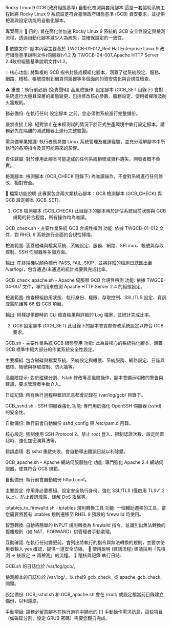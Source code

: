 Rocky Linux 9 GCB (政府組態基準) 自動化檢測與套用腳本
這是一套協助系統工程師將 Rocky Linux 9 系統設定符合臺灣政府組態基準 (GCB) 資安要求，並提供檢測與設定功能的自動化腳本。

專案簡介
🎯 目的: 旨在簡化並加速 Rocky Linux 9 系統的 GCB 安全性設定與檢測流程，透過自動化腳本減少人為疏失，並確保設定的一致性。

📄 依據文件: 腳本內容主要基於 TWGCB-01-012_Red Hat Enterprise Linux 9 政府組態基準說明文件(伺服器)v1.2 及 TWGCB-04-007_Apache HTTP Server 2.4政府組態基準說明文件v1.2。

💡 核心功能: 將繁複的 GCB 指令封裝成模組化腳本，涵蓋了從系統設定、服務、網路、稽核、帳號控制到網頁伺服器等多個面向的資安強化與合規性檢查。

⚠️ 重要：執行前必讀 (免責聲明)
高風險操作: 設定腳本 (GCB_SET 目錄下) 會對系統進行大量且深層的組態變更，包括修改核心參數、服務設定、使用者權限及防火牆規則。

務必備份: 在執行任何 設定腳本 之前，您必須對系統進行完整備份。

嚴禁直接上線: 絕對禁止在未經測試的情況下於正式生產環境中執行設定腳本。請務必先在隔離的測試機器上進行完整驗證。

需具備專業知識: 執行者應具備 Linux 系統管理及維運經驗，並充分理解腳本中所執行的各項指令及其可能帶來的影響。

責任歸屬: 對於使用此腳本可能造成的任何系統損壞或資料遺失，開發者概不負責。

檢測腳本: 檢測腳本 (GCB_CHECK 目錄下) 為唯讀操作，不會對系統進行任何修改，相對安全。

📁 檔案功能說明
此專案包含兩大類核心腳本：GCB 檢測腳本 (GCB_CHECK) 與 GCB 設定腳本 (GCB_SET)。

1. GCB 檢測腳本 (GCB_CHECK)
此目錄下的腳本用於評估系統目前狀態與 GCB 規範的符合程度，所有操作均為唯讀。

GCB_check.sh - 主要作業系統 GCB 合規性檢測
功能: 依據 TWGCB-01-012 文件，對 RHEL 9 系統進行全面的合規性掃描。

檢測範圍: 涵蓋磁碟與檔案系統、系統設定、服務、網路、SELinux、帳號與存取控制、SSH 伺服器等多個方面。

輸出: 在終端機以顏色標示 PASS, FAIL, SKIP，並將詳細的檢測日誌匯出至 /var/log/，包含通過/未通過的統計摘要與完成比率。

GCB_check_apache.sh - Apache 伺服器 GCB 合規性檢測
功能: 依據 TWGCB-04-007 文件，專門用來檢測 Apache HTTP Server 2.4 的組態設定。

檢測範圍: 檢查模組啟用狀態、執行身份、權限、存取控制、SSL/TLS 設定、資訊洩露防護等 66 個 GCB 項目。

輸出: 同樣提供即時的 CLI 檢查結果與詳細的 Log 檔案，並統計完成比率。

2. GCB 設定腳本 (GCB_SET)
此目錄下的腳本會實際修改系統設定以符合 GCB 要求。

GCB.sh - 主要作業系統 GCB 組態套用
功能: 此為最核心的系統強化腳本，涵蓋 GCB 標準中絕大部分的作業系統安全性設定。

主要模組: 包含磁碟與檔案系統、系統設定與維護、系統服務、網路設定、日誌與稽核、帳號與存取控制、防火牆等。

高風險提示: 對於磁碟分割、fstab 修改等高風險操作，腳本會顯示明確的警告與建議，要求管理者手動介入。

日誌記錄: 所有執行過程與錯誤訊息都會記錄在 /var/log/gcb/ 目錄下。

GCB_sshd.sh - SSH 伺服器強化
功能: 專門用於強化 OpenSSH 伺服器 (sshd) 的安全性。

自動備份: 執行前會自動備份 sshd_config 與 /etc/pam.d 目錄。

核心設定: 強制使用 SSH Protocol 2、禁止 root 登入、限制認證次數、設定閒置超時、強化加密演算法等。

錯誤處理: 若 sshd 重啟失敗，會自動導出錯誤日誌以利除錯。

GCB_apache.sh - Apache 網站伺服器強化
功能: 專門強化 Apache 2.4 網站伺服器，使其符合 GCB 規範。

自動備份: 執行前會自動備份 httpd.conf。

主要設定: 停用非必要模組、設定安全執行身份、強化 SSL/TLS (僅啟用 TLSv1.2 以上)、防止資訊洩露、緩解 DoS 攻擊等。

iptables_to_firewalld.sh - iptables 規則轉換工具
功能: 一個輔助遷移的工具，當您需要將舊有 iptables 規則遷移至 RHEL 9 預設的 firewalld 時使用。

智慧轉換: 自動將簡單的 INPUT 規則轉換為 firewalld 指令，並識別出無法轉換的複雜規則（如 NAT、FORWARD）供管理者手動處理。

互動確認: 在執行任何變更前，會列出將執行的指令與無法轉換的規則，並要求使用者輸入 yes 確認，提供一道安全防線。
🚀 使用說明 (建議流程)
建議採用「先檢測 -> 後設定 -> 再檢測」的流程。
📝 稽核與記錄
執行日誌:

GCB.sh 的日誌位於 /var/log/gcb/。

檢測腳本的日誌位於 /var/log/，以 rhel9_gcb_check_ 或 apache_gcb_check_ 開頭。

設定備份: GCB_sshd.sh 和 GCB_apache.sh 會在 /root/ 或設定檔當前目錄建立備份，以利還原。

手動項目: 請務必留意腳本在執行過程中顯示的 [!] 手動操作需求訊息，這些項目（如磁碟分割、設定 GRUB 密碼）需要您親自完成。
